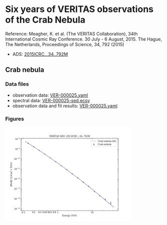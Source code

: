 # Six years of VERITAS observations of the Crab Nebula

Reference:
Meagher, K. et al. (The VERITAS Collaboration), 34th International Cosmic Ray Conference. 30 July - 6 August, 2015. The Hague, The Netherlands, Proceedings of Science, 34, 792 (2015)

- ADS: [2015ICRC...34..792M](http://adsabs.harvard.edu/abs/2015ICRC...34..792M)
## Crab nebula
### Data files

- observation data: [VER-000025.yaml](VER-000025.yaml)  
- spectral data: [VER-000025-sed.ecsv](VER-000025-sed.ecsv)  
- observation data and fit results: [VER-000025.yaml](VER-000025.yaml)  


### Figures

<img src="figures/2015ICRC...34..792M-VER-25-1-sed.png" alt="drawing" width="400"/>


